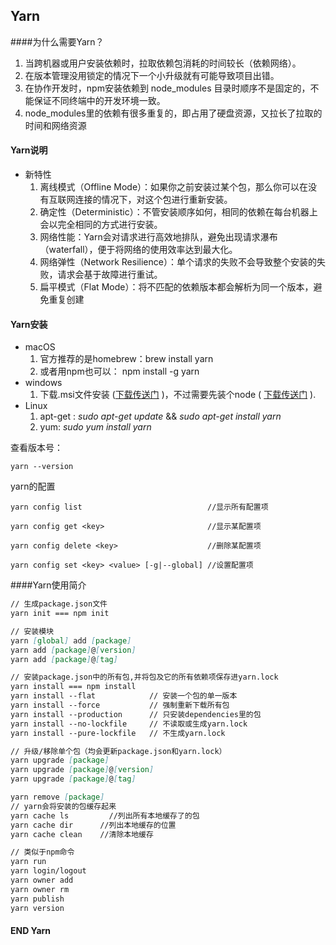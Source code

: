 ## Yarn

####为什么需要Yarn？

1. 当跨机器或用户安装依赖时，拉取依赖包消耗的时间较长（依赖网络）。
2. 在版本管理没用锁定的情况下一个小升级就有可能导致项目出错。
3. 在协作开发时，npm安装依赖到  node_modules 目录时顺序不是固定的，不能保证不同终端中的开发环境一致。
4. node_modules里的依赖有很多重复的，即占用了硬盘资源，又拉长了拉取的时间和网络资源

#### Yarn说明

- 新特性
  1. 离线模式（Offline Mode）：如果你之前安装过某个包，那么你可以在没有互联网连接的情况下，对这个包进行重新安装。
  2. 确定性（Deterministic）：不管安装顺序如何，相同的依赖在每台机器上会以完全相同的方式进行安装。
  3. 网络性能：Yarn会对请求进行高效地排队，避免出现请求瀑布（waterfall），便于将网络的使用效率达到最大化。
  4. 网络弹性（Network Resilience）：单个请求的失败不会导致整个安装的失败，请求会基于故障进行重试。
  5. 扁平模式（Flat Mode）：将不匹配的依赖版本都会解析为同一个版本，避免重复创建

#### Yarn安装

- macOS
  1. 官方推荐的是homebrew：brew install yarn
  2. 或者用npm也可以： npm install -g yarn
- windows
  1. 下载.msi文件安装 ([下载传送门]( https://link.jianshu.com/?t=https://yarnpkg.com/latest.msi) )，不过需要先装个node ( [下载传送门](https://link.jianshu.com/?t=https://nodejs.org/) ).
- Linux
  1. apt-get :  *sudo apt-get update* && *sudo apt-get install yarn*
  2. yum: *sudo yum install yarn*



查看版本号：

```yarn --version```

yarn的配置

```yarn config list                            //显示所有配置项```

```yarn config get <key>                       //显示某配置项```

```yarn config delete <key>                    //删除某配置项```

```yarn config set <key> <value> [-g|--global] //设置配置项```

####Yarn使用简介

```markdown
// 生成package.json文件
yarn init === npm init 

// 安装模块
yarn [global] add [package]
yarn add [package]@[version]
yarn add [package]@[tag]

// 安装package.json中的所有包,并将包及它的所有依赖项保存进yarn.lock
yarn install === npm install  
yarn install --flat            // 安装一个包的单一版本
yarn install --force           // 强制重新下载所有包
yarn install --production      // 只安装dependencies里的包
yarn install --no-lockfile     // 不读取或生成yarn.lock
yarn install --pure-lockfile   // 不生成yarn.lock

// 升级/移除单个包（均会更新package.json和yarn.lock）
yarn upgrade [package]
yarn upgrade [package]@[version]
yarn upgrade [package]@[tag]

yarn remove [package]
// yarn会将安装的包缓存起来
yarn cache ls         //列出所有本地缓存了的包
yarn cache dir      //列出本地缓存的位置
yarn cache clean    //清除本地缓存

// 类似于npm命令
yarn run
yarn login/logout
yarn owner add  
yarn owner rm  
yarn publish
yarn version
```

#### END Yarn

